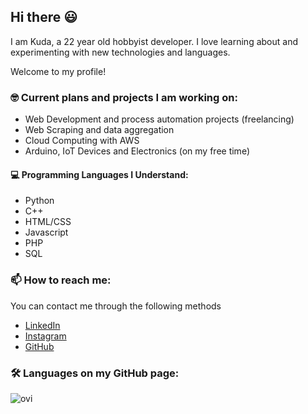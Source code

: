 ## Hi there 😃

I am Kuda, a 22 year old hobbyist developer. I love learning about and experimenting with new technologies and languages. 

Welcome to my profile!

### 🤓 Current plans and projects I am working on:

- Web Development and process automation projects (freelancing)
- Web Scraping and data aggregation
- Cloud Computing with AWS
- Arduino, IoT Devices and Electronics (on my free time)

#### 💻 Programming Languages I Understand:

- Python
- C++
- HTML/CSS 
- Javascript
- PHP
- SQL

### 📫 How to reach me:

You can contact me through the following methods

- <a href="https://www.linkedin.com/in/kuda-savanhu/">LinkedIn</a>
- <a href="https://www.instagram.com/kuda.savanhu">Instagram</a>
- <a href="https://github.com/kudasav">GitHub</a>

### 🛠 Languages on my GitHub page:

<img src="https://github-readme-stats.vercel.app/api/top-langs?username=kudasav&show_icons=true&locale=en&layout=compact&theme=chartreuse-dark" alt="ovi" />